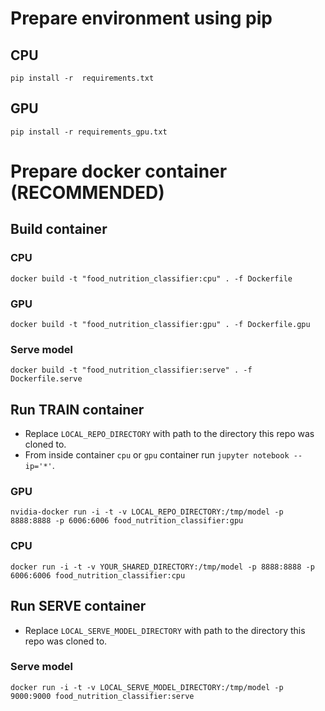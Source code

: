 # Prepare environment using pip

## CPU
`pip install -r  requirements.txt`

## GPU
`pip install -r requirements_gpu.txt`

# Prepare docker container (RECOMMENDED)

## Build container

### CPU
`docker build -t "food_nutrition_classifier:cpu" . -f Dockerfile`
### GPU
`docker build -t "food_nutrition_classifier:gpu" . -f Dockerfile.gpu`

### Serve model
`docker build -t "food_nutrition_classifier:serve" . -f Dockerfile.serve`

## Run TRAIN container
* Replace `LOCAL_REPO_DIRECTORY` with path to the directory this repo was cloned to.
* From inside container `cpu` or `gpu` container run `jupyter notebook --ip='*'`.

### GPU
`nvidia-docker run -i -t -v LOCAL_REPO_DIRECTORY:/tmp/model -p 8888:8888 -p 6006:6006 food_nutrition_classifier:gpu`
### CPU
`docker run -i -t -v YOUR_SHARED_DIRECTORY:/tmp/model -p 8888:8888 -p 6006:6006 food_nutrition_classifier:cpu`

## Run SERVE container
* Replace `LOCAL_SERVE_MODEL_DIRECTORY` with path to the directory this repo was cloned to.
### Serve model
`docker run -i -t -v LOCAL_SERVE_MODEL_DIRECTORY:/tmp/model -p 9000:9000 food_nutrition_classifier:serve`
